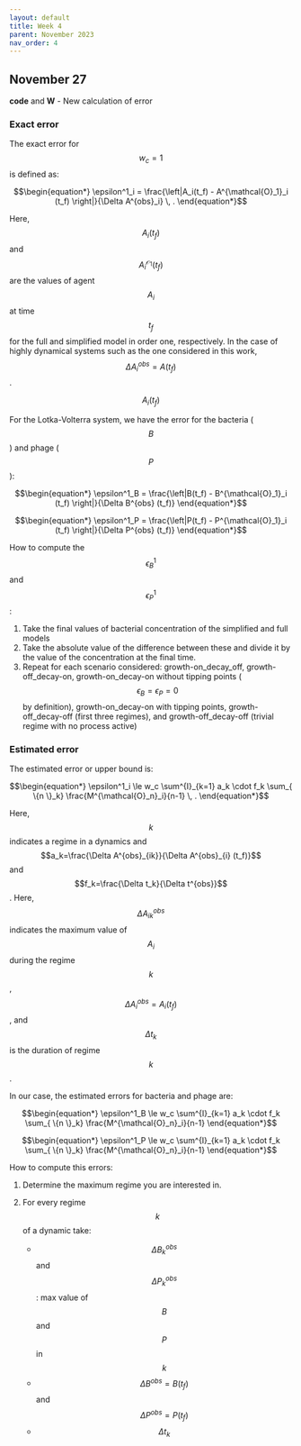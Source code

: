 ```yaml
---
layout: default
title: Week 4
parent: November 2023
nav_order: 4
---
```




## November 27

**code** and **W** - New calculation of error

### Exact error

The exact error for $$w_c=1$$ is defined as:

$$\begin{equation*}
\epsilon^1_i = \frac{\left|A_i(t_f) - A^{\mathcal{O}_1}_i (t_f)  \right|}{\Delta A^{obs}_i} \, .
\end{equation*}$$

Here, $$A_i(t_f)$$ and $$A^{\mathcal{O}_1}_i (t_f)$$ are the values of agent $$A_i$$ at time $$t_f$$ for the full and simplified model in order one, respectively. In the case of highly dynamical systems such as the one considered in this work, $$\Delta A^{obs}_i = A(t_f)$$.


$$A_i(t_f)$$

For the Lotka-Volterra system, we have the error for the bacteria ($$B$$) and phage ($$P$$):

$$\begin{equation*}
\epsilon^1_B = \frac{\left|B(t_f) - B^{\mathcal{O}_1}_i (t_f)  \right|}{\Delta B^{obs} (t_f)}
\end{equation*}$$


$$\begin{equation*}
\epsilon^1_P = \frac{\left|P(t_f) - P^{\mathcal{O}_1}_i (t_f)  \right|}{\Delta P^{obs} (t_f)}
\end{equation*}$$

How to compute the $$\epsilon^1_B$$ and $$\epsilon^1_P$$:

1. Take the final values of bacterial concentration of the simplified and full models
2. Take the absolute value of the difference between these and divide it by the value of the concentration at the final time.
3. Repeat for each scenario considered: growth-on_decay_off, growth-off_decay-on, growth-on_decay-on without tipping points ($$\epsilon_B=\epsilon_P=0$$ by definition), growth-on_decay-on with tipping points, growth-off_decay-off (first three regimes), and growth-off_decay-off (trivial regime with no process active)


### Estimated error

The estimated error or upper bound is:

$$\begin{equation*}
\epsilon^1_i \le w_c \sum^{I}_{k=1} a_k \cdot f_k \sum_{ \{n \}_k} \frac{M^{\mathcal{O}_n}_i}{n-1} \, .
\end{equation*}$$

Here, $$k$$ indicates a regime in a dynamics and $$a_k=\frac{\Delta A^{obs}_{ik}}{\Delta A^{obs}_{i} (t_f)}$$ and $$f_k=\frac{\Delta t_k}{\Delta t^{obs}}$$. Here, $$\Delta A^{obs}_{ik}$$ indicates the maximum value of $$A_i$$ during the regime $$k$$, $$\Delta A^{obs}_{i} = A_i (t_f)$$, and $$\Delta t_k$$ is the duration of regime $$k$$.


In our case, the estimated errors for bacteria and phage are:

$$\begin{equation*}
\epsilon^1_B \le w_c \sum^{I}_{k=1} a_k \cdot f_k \sum_{ \{n \}_k} \frac{M^{\mathcal{O}_n}_i}{n-1}
\end{equation*}$$

$$\begin{equation*}
\epsilon^1_P \le w_c \sum^{I}_{k=1} a_k \cdot f_k \sum_{ \{n \}_k} \frac{M^{\mathcal{O}_n}_i}{n-1}
\end{equation*}$$


How to compute this errors:

1. Determine the maximum regime you are interested in.

1. For every regime $$k$$ of a dynamic take:
   * $$\Delta B^{obs}_{k}$$ and $$\Delta P^{obs}_{k}$$: max value of $$B$$ and $$P$$ in $$k$$
   * $$\Delta B^{obs} = B (t_f)$$ and $$\Delta P^{obs} = P (t_f)$$
   * $$\Delta t_{k}$$











